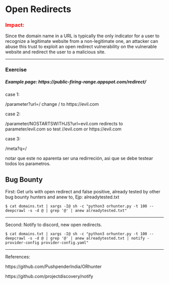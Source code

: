 <h1>Open Redirects</h1>
<h3 style="color:red;">Impact:</h3>
<p>Since the domain name in a URL is typically the only indicator for a user to recognize a legitimate website from a non-legitimate one, an attacker can abuse this trust to exploit an open redirect vulnerability on the vulnerable website and redirect the user to a malicious site.</p>
<hr>
<h3>Exercise</h3>
<h5>Example page: <a>https://public-firing-range.appspot.com/redirect/<a></h5>
<p>case 1:</p>
<p>/parameter?url=/ change / to https://evil.com</p>
<p>case 2:</p>
<p>/parameter/NOSTARTSWITHJS?url=evil.com redirects to parameter/evil.com so test //evil.com or https://evil.com</p>
<p>case 3:</p>
<p>/meta?q=/</p>
<p>notar que este no aparenta ser una redirreción, asi que se debe testear todos los parametros.</p>

<h2>Bug Bounty</h2>
<p>First: Get urls with open redirect and false positive, already tested by other bug bounty hunters and anew to, Ejp: alreadytested.txt</p>
<code>$ cat domains.txt | xargs -I@ sh -c "python3 orhunter.py -t 100 --deepcrawl -s -d @ | grep '@' | anew alreadytested.txt"</code>
<hr>
<p>Second: Notify to discord, new open redirects.</p>
<code>$ cat domains.txt | xargs -I@ sh -c "python3 orhunter.py -t 100 --deepcrawl -s -d @ | grep '@' | anew alreadytested.txt | notify -provider-config provider-config.yaml"</code>
<hr>
<p>References:</p>
<p>https://github.com/PushpenderIndia/ORhunter</p>
<p>https://github.com/projectdiscovery/notify</p>
